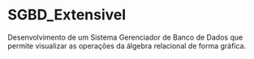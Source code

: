 # SGBD_Extensivel
Desenvolvimento de um Sistema Gerenciador de Banco de Dados que permite visualizar as operações da álgebra relacional de forma gráfica.
